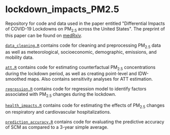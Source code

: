 # lockdown_impacts_PM2.5

Repository for code and data used in the paper entitled "Differential Impacts of COVID-19 Lockdowns on PM<sub>2.5</sub> across the United States".
The preprint of this paper can be found on [medRxiv](https://www.medrxiv.org/content/10.1101/2021.03.10.21253284v1).

[`data_cleaning.R`](https://github.com/kevinleec/lockdown_impacts_PM2.5/blob/main/data_cleaning.R) contains code for cleaning and preprocessing PM<sub>2.5</sub> data as well as meteorological, socioeconomic, demographic, emissions, and mobility data.

[`att.R`](https://github.com/kevinleec/lockdown_impacts_PM2.5/blob/main/att.R) contains code for estimating counterfactual PM<sub>2.5</sub> concentrations during the lockdown period, as well as creating point-level and IDW-smoothed maps. Also contains sensitivity analyses for ATT estimation.

[`regression.R`](https://github.com/kevinleec/lockdown_impacts_PM2.5/blob/main/regression.R) contains code for regression model to identify factors associated with PM<sub>2.5</sub> changes during the lockdown.

[`health_impacts.R`](https://github.com/kevinleec/lockdown_impacts_PM2.5/blob/main/health_impacts.R) contains code for estimating the effects of PM<sub>2.5</sub> changes on respiratory and cardiovascular hospitalizations.

[`prediction_accuracy.R`]() contains code for evaluating the predictive accuracy of SCM as compared to a 3-year simple average.
